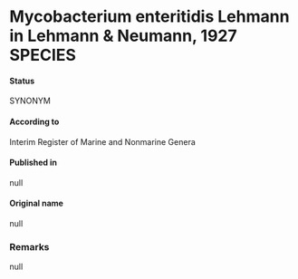 # Mycobacterium enteritidis Lehmann in Lehmann & Neumann, 1927 SPECIES

#### Status
SYNONYM

#### According to
Interim Register of Marine and Nonmarine Genera

#### Published in
null

#### Original name
null

### Remarks
null